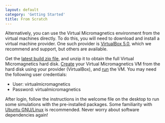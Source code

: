 ```yaml
---
layout: default
category: 'Getting Started'
title: From Scratch
---
```


Alternatively, you can use the Virtual Micromagnetics environment from the
virtual machines directly. To do this, you will need to download and install a
virtual machine provider. One such provider is [VirtualBox
5.0](https://www.virtualbox.org/wiki/Downloads), which we recommend and
support, but others are available.

Get the [latest build zip
file](/download/),
and unzip it to obtain the full Virtual Micromagnetics hard
disk. [Create](https://www.virtualbox.org/manual/ch01.html#gui-createvm) your
Virtual Micromagnetics VM from the hard disk using your provider (VirtualBox),
and [run](https://www.virtualbox.org/manual/ch01.html#idp46730486114432) the
VM. You may need the following user credentials:

- User: virtualmicromagnetics
- Password: virtualmicromagnetics

After login, follow the instructions in the welcome file on the desktop to run
some simulations with the pre-installed packages. Some familiarity with [Ubuntu
GNU/Linux](http://www.ubuntu.com/) is recommended. Never worry about software
dependencies again!